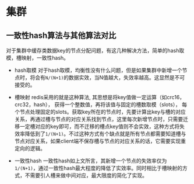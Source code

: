 # 集群

## 一致性hash算法与其他算法对比

对于集群中缓存类数据key的节点分配问题，有这几种解决方法，简单的hash取模，槽映射，一致性hash。

- hash取模
对于hash取模，均衡性没有什么问题，但是如果集群中新增一个节点时，将会有`N/(N+1)`的数据实效，当N值越大，失效率越高。这显然是不可接受的。

- 槽映射
redis采用的就是这种算法, 其思想是将key值做一定运算（如crc16， crc32，hash）， 获得一个整数值，再将该值与固定的槽数取模（slots）， 每个节点处理固定的slots。获取key所在的节点时，先要计算出key与槽的对应关系，再通过槽与节点的对应关系找到节点，这里每次新增节点时，只需要迁移一定槽对应的key即可，而不迁移的槽点key值则不会实效，这种方式将失效率降低到了`1/(N+1)`。不过这种方式有个缺点就是所有节点都需要知道槽与节点对应关系，如果client端不保存槽与节点的对应关系的话，它需要实现重定向的逻辑。

- 一致性hash
一致性hash如上文所言，其新增一个节点的失效率仅为`1/(N+1)`，通过一致性hash最大程度的降低了实效率。同时相比于槽映射的方式，不需要引人槽来做中间对应，最大限度的简化了实现。
